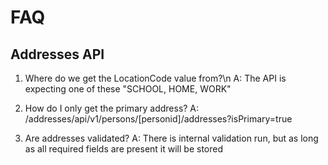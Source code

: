 # FAQ

## Addresses API

1. Where do we get the LocationCode value from?\n
  A: The API is expecting one of these "SCHOOL, HOME, WORK"

2. How do I only get the primary address?
  A: /addresses/api/v1/persons/[personid]/addresses?isPrimary=true

3. Are addresses validated?
  A: There is internal validation run, but as long as all required fields are present it will be stored
